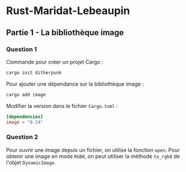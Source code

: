 # Rust-Maridat-Lebeaupin

## Partie 1 - La bibliothèque image

### Question 1


Commande pour créer un projet Cargo :

```sh
cargo init ditherpunk
```

Pour ajouter une dépendance sur la bibliothèque image :

```sh
cargo add image
```

Modifier la version dans le fichier `Cargo.toml` :
```toml
[dependencies]
image = "0.24"
```


### Question 2

Pour ouvrir une image depuis un fichier, on utilise la fonction `open`. Pour obtenir une image en mode `RGB8`, on peut utiliser la méthode `to_rgb8` de l'objet `DynamicImage`.

	
